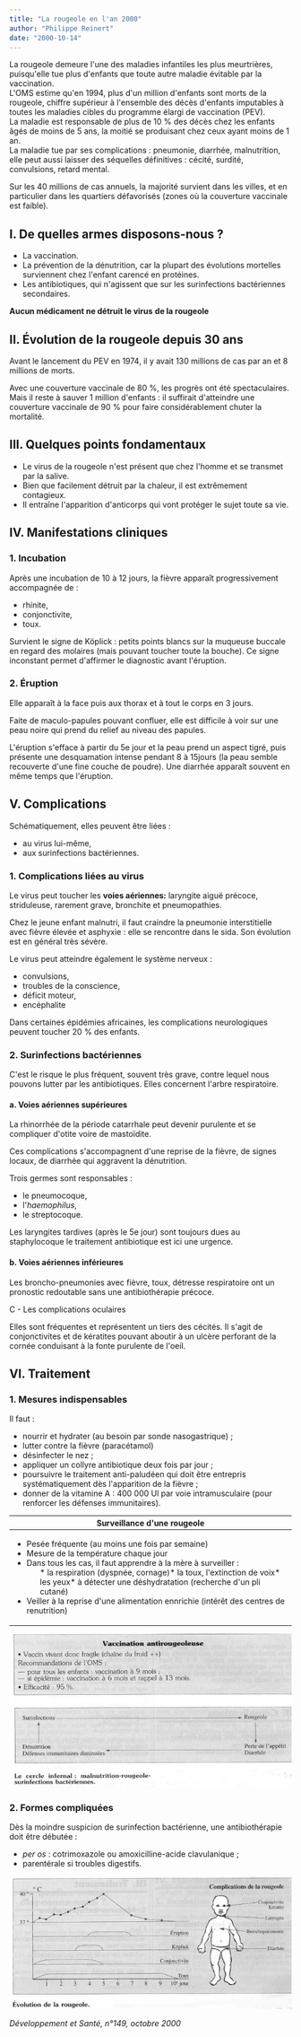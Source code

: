 ```yaml
---
title: "La rougeole en l'an 2000"
author: "Philippe Reinert"
date: "2000-10-14"
---
```


La rougeole demeure l'une des maladies infantiles les plus meurtrières, puisqu'elle tue plus d'enfants que toute autre maladie évitable par la vaccination.  
L'OMS estime qu'en 1994, plus d'un million d'enfants sont morts de la rougeole, chiffre supérieur à l'ensemble des décès d'enfants imputables à toutes les maladies cibles du programme élargi de vaccination (PEV).  
La maladie est responsable de plus de 10 % des décès chez les enfants âgés de moins de 5 ans, la moitié se produisant chez ceux ayant moins de 1 an.  
La maladie tue par ses complications : pneumonie, diarrhée, malnutrition, elle peut aussi laisser des séquelles définitives : cécité, surdité, convulsions, retard mental.

Sur les 40 millions de cas annuels, la majorité survient dans les villes, et en particulier dans les quartiers défavorisés (zones où la couverture vaccinale est faible).
## I. De quelles armes disposons-nous ?

*   La vaccination.
*   La prévention de la dénutrition, car la plupart des évolutions mortelles surviennent chez l'enfant carencé en protéines.
*   Les antibiotiques, qui n'agissent que sur les surinfections bactériennes secondaires.

**Aucun médicament ne détruit le virus** **de la rougeole**

## II. Évolution de la rougeole depuis 30 ans

Avant le lancement du PEV en 1974, il y avait 130 millions de cas par an et 8 millions de morts.

Avec une couverture vaccinale de 80 %, les progrès ont été spectaculaires. Mais il reste à sauver 1 million d'enfants : il suffirait d'atteindre une couverture vaccinale de 90 % pour faire considérablement chuter la mortalité.

## III. Quelques points fondamentaux

*   Le virus de la rougeole n'est présent que chez l'homme et se transmet par la salive.
*   Bien que facilement détruit par la chaleur, il est extrêmement contagieux.
*   Il entraîne l'apparition d'anticorps qui vont protéger le sujet toute sa vie.

## IV. Manifestations cliniques

### 1. Incubation

Après une incubation de 10 à 12 jours, la fièvre apparaît progressivement accompagnée de :

*   rhinite,
*   conjonctivite,
*   toux.

Survient le signe de Köplick : petits points blancs sur la muqueuse buccale en regard des molaires (mais pouvant toucher toute la bouche). Ce signe inconstant permet d'affirmer le diagnostic avant l'éruption.

### 2. Éruption

Elle apparaît à la face puis aux thorax et à tout le corps en 3 jours.

Faite de maculo-papules pouvant confluer, elle est difficile à voir sur une peau noire qui prend du relief au niveau des papules.

L'éruption s'efface à partir du 5e jour et la peau prend un aspect tigré, puis présente une desquamation intense pendant 8 à 15jours (la peau semble recouverte d'une fine couche de poudre). Une diarrhée apparaît souvent en même temps que l'éruption.

## V. Complications

Schématiquement, elles peuvent être liées :

*   au virus lui-même,
*   aux surinfections bactériennes.

### 1. Complications liées au virus

Le virus peut toucher les **voies aériennes:** laryngite aiguë précoce, striduleuse, rarement grave, bronchite et pneumopathies.

Chez le jeune enfant malnutri, il faut craindre la pneumonie interstitielle avec fièvre élevée et asphyxie : elle se rencontre dans le sida. Son évolution est en général très sévère.

Le virus peut atteindre également le système nerveux :

*   convulsions,
*   troubles de la conscience,
*   déficit moteur,
*   encéphalite

Dans certaines épidémies africaines, les complications neurologiques peuvent toucher 20 % des enfants.

### 2. Surinfections bactériennes

C'est le risque le plus fréquent, souvent très grave, contre lequel nous pouvons lutter par les antibiotiques. Elles concernent l'arbre respiratoire.

#### a. Voies aériennes supérieures

La rhinorrhée de la période catarrhale peut devenir purulente et se compliquer d'otite voire de mastoïdite.

Ces complications s'accompagnent d'une reprise de la fièvre, de signes locaux, de diarrhée qui aggravent la dénutrition.

Trois germes sont responsables :

*   le pneumocoque,
*   l'_haemophilus_,
*   le streptocoque.

Les laryngites tardives (après le 5e jour) sont toujours dues au staphylocoque le traitement antibiotique est ici une urgence.

#### b. Voies aériennes inférieures

Les broncho-pneumonies avec fièvre, toux, détresse respiratoire ont un pronostic redoutable sans une antibiothérapie précoce.

C - Les complications oculaires

Elles sont fréquentes et représentent un tiers des cécités. Il s'agit de conjonctivites et de kératites pouvant aboutir à un ulcère perforant de la cornée conduisant à la fonte purulente de l'oeil.

## VI. Traitement

### 1. Mesures indispensables

Il faut :

*   nourrir et hydrater (au besoin par sonde nasogastrique) ;
*   lutter contre la fièvre (paracétamol)
*   désinfecter le nez ;
*   appliquer un collyre antibiotique deux fois par jour ;
*   poursuivre le traitement anti-paludéen qui doit être entrepris systématiquement dès l'apparition de la fièvre ;
*   donner de la vitamine A : 400 000 Ul par voie intramusculaire (pour renforcer les défenses immunitaires).

<table>

<thead>

<tr>

<th scope="col">Surveillance d'une rougeole</th>

</tr>

</thead>

<tbody>

<tr>

<td><ul><li>Pesée fréquente (au moins une fois par semaine)</li><li>Mesure de la température chaque jour</li><li>Dans tous les cas, il faut apprendre à la mère à surveiller :<ul>*   la respiration (dyspnée, cornage)*   la toux, l'extinction de voix*   les yeux*   à détecter une déshydratation (recherche d'un pli cutané)</ul></li><li>Veiller à la reprise d'une alimentation ennrichie (intérêt des centres de renutrition)</li></ul></td>

</tr>

</tbody>

</table>

![](i895-2.jpg)


### 2. Formes compliquées

Dès la moindre suspicion de surinfection bactérienne, une antibiothérapie doit être débutée :

*   _per os_ : cotrimoxazole ou amoxicilline-acide clavulanique ;
*   parentérale si troubles digestifs.

![](i895-3.jpg)


_Développement et Santé, n°149, octobre 2000_